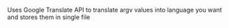 Uses Google Translate API to translate argv values into language you want and stores them in single file